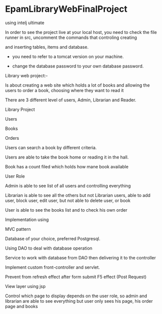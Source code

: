 # EpamLibraryWebFinalProject
using intelj ultimate

In order to see the project live at your local host, you need to check the file runner in src, uncomment the commands that controling creating 

and inserting tables, items and database.

* you need to refer to a tomcat version on your machine.

* change the database password to your own database password.

Library web project:-

Is about creating a web site which holds a lot of books and allowing the users to order a book, choosing where they want to read it

There are 3 different level of users, Admin, Librarian and Reader.

Library Project 

Users

Books

Orders

Users can search a book by different criteria.

Users are able to take the book home or reading it in the hall.

Book has a count filed which holds how mane book available 

User Role 

Admin is able to see list of all users and controlling everything

Librarian is able to see all the others but not Librarian users, able to add user, block user, edit user, but not able to delete user, or book

User is able to see the books list and to check his own order

Implementation using 

MVC pattern

Database of your choice, preferred Postgresql.

Using DAO to deal with database operation

Service to work with database from DAO then delivering it to the controller

Implement custom front-controller and servlet.

Prevent from refresh effect after form submit F5 effect (Post Request)

View layer using jsp

Control which page to display depends on the user role, so admin and librarian are able to see everything but user only sees his page, his order page and books



